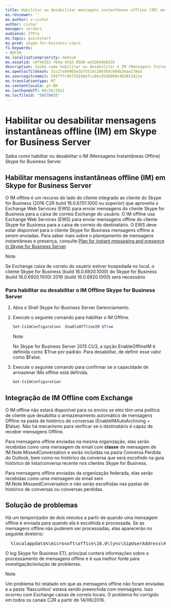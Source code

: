 ```yaml
---
title: Habilitar ou desabilitar mensagens instantâneas offline (IM) em Skype for Business Server
ms.reviewer: ''
ms.author: v-cichur
author: cichur
manager: serdars
audience: ITPro
ms.topic: quickstart
ms.prod: skype-for-business-itpro
f1.keywords:
- NOCSH
ms.localizationpriority: medium
ms.assetid: c0f44352-fb4a-45d3-85b0-a4320d4b8339
description: Saiba como habilitar ou desabilitar o IM (Mensagens Instantâneas Offline) Skype for Business Server.
ms.openlocfilehash: 31c27a84965e3b75515c206f8dc984b2eaa178eb
ms.sourcegitcommit: 556fffc96729150efcc04cd5d6069c402012421e
ms.translationtype: MT
ms.contentlocale: pt-BR
ms.lasthandoff: 08/26/2021
ms.locfileid: "58578035"
---
```

# <a name="enable-or-disable-offline-instant-messaging-im-in-skype-for-business-server"></a>Habilitar ou desabilitar mensagens instantâneas offline (IM) em Skype for Business Server
 
Saiba como habilitar ou desabilitar o IM (Mensagens Instantâneas Offline) Skype for Business Server.
  
## <a name="enable-offline-instant-messaging-im-in-skype-for-business-server"></a>Habilitar mensagens instantâneas offline (IM) em Skype for Business Server

O IM offline é um recurso do lado do cliente integrado ao cliente do Skype for Business (2016 C2R build 16.0.6701.1000 ou superior) que aproveita o Exchange Web Services (EWS) para enviar mensagens do cliente Skype for Business para a caixa de correio Exchange do usuário. O IM offline usa Exchange Web Services (EWS) para enviar mensagens offline do cliente Skype for Business para a caixa de correio do destinatário. O EWS deve estar disponível para o cliente Skype for Business mensagens offline a serem enviadas. Para saber mais sobre o planejamento de mensagens instantâneas e presença, consulte [Plan for instant messaging and presence in Skype for Business Server](../../plan-your-deployment/instant-messaging-and-presence.md).
  
> [!NOTE]
> Se Exchange caixa de correio do usuário estiver hospedada no local, o cliente Skype for Business (build 16.0.6920.1000) do Skype for Business (build 16.0.6920.1000) 2016 (build 16.0.6920.1000) será necessário 
  
### <a name="to-enable-or-disable-offline-im-in-skype-for-business-server"></a>Para habilitar ou desabilitar o IM Offline Skype for Business Server

1. Abra o Shell Skype for Business Server Gerenciamento.
    
2. Execute o seguinte comando para habilitar o IM Offline.
    
   ```powershell
   Set-CsImConfiguration -EnableOfflineIM $True
   ```

    > [!NOTE]
    > No Skype for Business Server 2015 CU3, a opção EnableOfflineIM é definida como $True por padrão. Para desabilitar, de definir esse valor como $False. 
  
3. Execute o seguinte comando para confirmar se a capacidade de armazenar IMs offline está definida.
    
   ```powershell
   Get-CsImConfiguration
   ```

## <a name="offline-im-integration-with-exchange"></a>Integração de IM Offline com Exchange

O IM offline não estará disponível para os envios se eles têm uma política de cliente que desabilita o armazenamento automático de mensagens Offline na pasta de histórico de conversas (EnableIMAutoArchiving = $false). Não há mecanismo para verificar se o destinatário é capaz de receber mensagens Offline.
  
Para mensagens offline enviadas na mesma organização, elas serão recebidas como uma mensagem de email com **classe** de mensagem de IM.Note.MissedConversation e serão incluídas na pasta Conversa Perdida do Outlook, bem como no histórico da conversa que será escolhido na guia histórico de lista/conversa recente nos clientes Skype for Business.
  
Para mensagens offline enviadas da organização federada, elas serão recebidas como uma mensagem de email sem IM.Note.MisssedConversation e não serão escolhidas nas pastas de histórico de conversas ou conversas perdidas. 
  
## <a name="troubleshooting"></a>Solução de problemas

Há um temporizador de dois minutos a partir de quando uma mensagem offline é enviada para quando ela é escolhida e processada. Se as mensagens offline não puderem ser processadas, elas aparecerão no seguinte diretório: 
  
  <pre>  %localappdata%\microsoft\office\16.0\lync\SipUserAddress\History Spooler   </pre>

O log Skype for Business ETL principal conterá informações sobre o processamento de mensagens offline e é sua melhor fonte para investigação/solução de problemas. 
  
> [!NOTE]
> Um problema foi relatado em que as mensagens offline não foram enviadas e a pasta 'Rascunhos' estava sendo preenchida com mensagens. Isso ocorreu com Exchange caixas de correio locais. O problema foi corrigido em todos os canais C2R a partir de 14/06/2016.  
